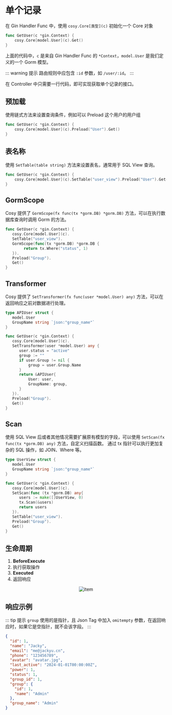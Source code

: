 # 单个记录

在 Gin Handler Func 中，使用 `cosy.Core[类型](c)` 初始化一个 Core 对象

```go
func GetUser(c *gin.Context) {
    cosy.Core[model.User](c).Get()
}
```

上面的代码中，`c` 是来自 Gin Handler Func 的 `*Context`，`model.User` 是我们定义的一个 Gorm 模型。

::: warning 提示
路由规则中应包含 `:id` 参数，如 `/user/:id`。
:::

在 Controller 中只需要一行代码，即可实现获取单个记录的接口。

## 预加载
使用链式方法来设置查询条件，例如可以 Preload 这个用户的用户组
```go
func GetUser(c *gin.Context) {
    cosy.Core[model.User](c).Preload("User").Get()
}
```

## 表名称
使用 `SetTable(table string)` 方法来设置表名，通常用于 SQL View 查询。
```go
func GetUser(c *gin.Context) {
    cosy.Core[model.User](c).SetTable("user_view").Preload("User").Get()
}
```

## GormScope
Cosy 提供了 `GormScope(fx func(tx *gorm.DB) *gorm.DB)` 方法，可以在执行数据库查询时调用 Gorm 的方法。

```go
func GetUser(c *gin.Context) {
   cosy.Core[model.User](c).
   SetTable("user_view").
   GormScope(func(tx *gorm.DB) *gorm.DB {
        return tx.Where("status", 1)
   }).
   Preload("Group").
   Get()
}
```

## Transformer
Cosy 提供了 `SetTransformer(fx func(user *model.User) any)` 方法，可以在返回响应之前对数据进行处理。

```go
type APIUser struct {
   model.User
   GroupName string `json:"group_name"`
}

func GetUser(c *gin.Context) {
   cosy.Core[model.User](c).
   SetTransformer(user *model.User) any {
      user.status = "active"
      group := ""
      if user.Group != nil {
		  group = user.Group.Name
      }
      return &APIUser{
		  User: user,
		  GroupName: group,
      }
   }).
   Preload("Group").
   Get()
}
```

## Scan
使用 SQL View 后或者其他情况需要扩展原有模型的字段，可以使用 `SetScan(fx func(tx *gorm.DB) any)` 方法，自定义扫描函数。
通过 tx 指针可以执行更加复杂的 SQL 操作，如 JOIN、Where 等。

```go
type UserView struct {
   model.User
   GroupName string `json:"group_name"`
}

func GetUser(c *gin.Context) {
   cosy.Core[model.User](c).
   SetScan(func (tx *gorm.DB) any{
      users := make([]UserView, 0)
      tx.Scan(&users)
      return users
   }).
   SetTable("user_view").
   Preload("Group").
   Get()
}
```

## 生命周期

1. **BeforeExecute**
2. 执行获取操作
3. **Executed**
4. 返回响应

<div style="display: flex;justify-content: center;">
    <img src="/assets/item.png" alt="item" style="max-width: 400px"/>
</div>

## 响应示例

::: tip 提示
`group` 使用的是指针，且 Json Tag 中加入 `omitempty` 参数，在返回响应时，如果它是空指针，就不会该字段。
:::

```json
{
  "id": 1,
  "name": "Jacky",
  "email": "me@jackyu.cn",
  "phone": "123456789",
  "avatar": "avatar.jpg",
  "last_active": "2024-01-01T00:00:00Z",
  "power": 1,
  "status": 1,
  "group_id": 1,
  "group": {
    "id": 1,
    "name": "Admin"
  },
  "group_name": "Admin"
}    
```
